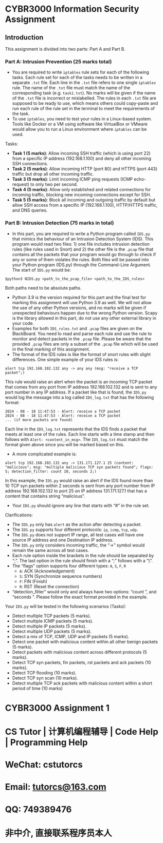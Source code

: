 # CYBR3000 Information Security Assignment

## Introduction
This assignment is divided into two parts: Part A and Part B.

### Part A: Intrusion Prevention (25 marks total)
- You are required to write `iptables` rule sets for each of the following tasks. Each rule set for each of the tasks needs to be written in a separate `.txt` file. Each line in the `.txt` file refers to one single `iptables` rule. The name of the `.txt` file must match the name of the corresponding task (e.g. `task1.txt`). No marks will be given if the name of the `.txt` file is incorrect or mislabelled. The rules in each `.txt` file are supposed to be ready to use, which means others could copy-paste and run each rule of the rule set in the terminal to meet the requirements of the task.
- To use `iptables`, you need to test your rules in a Linux-based system. Tools like Docker or a VM using software like VirtualBox or VMware would allow you to run a Linux environment where `iptables` can be used.

Tasks:
- **Task 1 (5 marks)**: Allow incoming SSH traffic (which is using port 22) from a specific IP address (192.168.1.100) and deny all other incoming SSH connections.
- **Task 2 (5 marks)**: Allow incoming HTTP (port 80) and HTTPS (port 443) traffic but drop all other incoming traffic.
- **Task 3 (5 marks)**: Limit incoming ICMP ping requests (ICMP echo-request) to only two per second.
- **Task 4 (5 marks)**: Allow only established and related connections for incoming traffic, blocking new incoming connections except for SSH.
- **Task 5 (5 marks)**: Block all incoming and outgoing traffic by default but allow SSH access from a specific IP (192.168.1.100), HTTP/HTTPS traffic, and DNS queries.

### Part B: Intrusion Detection (75 marks in total)
- In this part, you are required to write a Python program called `IDS.py` that mimics the behaviour of an Intrusion Detection System (IDS). This program would read two files: 1) one file includes intrusion detection rules (like rules used in Snort) and 2) the other file is the `.pcap` file that contains all the packets that your program would go through to check if any or some of them violates the rules. Both files will be passed into your Python program (IDS.py) through the Command-Line Argument. The start of `IDS.py` would be:
```
$python3 NIDS.py <path_to_the_pcap_file> <path_to_the_IDS_rules>
```
Both paths need to be absolute paths.
- Python 3.9 is the version required for this part and the final test for marking this assignment will use Python 3.9 as well. We will not allow the use of any other Python versions, and no marks will be given if unexpected behaviours happen due to the wrong Python version. Scapy is the library allowed in this part, do not use any other external library in your code.
- Examples for both `IDS_rules.txt` and `.pcap` files are given on the BlackBoard. You need to read and parse each rule and use the rule to monitor and detect packets in the `.pcap` file. Please be aware that the provided `.pcap` files are only a subset of the `.pcap` file which will be used in the final marking of this assignment.
- The format of the IDS rules is like the format of snort rules with slight differences. One simple example of your IDS rules is:
```
alert tcp 192.168.102.132 any -> any any (msg: "receive a TCP packet";)
```
This rule would raise an alert when the packet is an incoming TCP packet that comes from any port from IP address 192.168.102.132 and is sent to any port number in any IP address. If a packet like that is found, the `IDS.py` would log the message into a log called `IDS_log.txt` that has the following format:
```
2024 - 08 - 18 11:47:53 - Alert: receive a TCP packet
2024 - 08 - 18 11:47:53 - Alert: receive a TCP packet
... (if more packets are found)
```
Each line in the `IDS_log.txt` represents that the IDS finds a packet that meets at least one of the rules. Each line starts with a time stamp and then follows with `Alert: <content_in_msg>`. The `IDS_log.txt` must match the format given above since you will be marked based on this.
- A more complicated example is:
```
alert tcp 192.168.102.132 any -> 131.171.127.1 25 (content: "malicious"; msg: "multiple malicious TCP syn packets found"; flags: S; detection_filter: count 10, seconds 2;)
```
In this example, the `IDS.py` would raise an alert if the IDS found more than 10 TCP syn packets within 2 seconds is sent from any port number from IP address 192.168.102.132 to port 25 on IP address 131.171.127.1 that has a content that contains string “malicious”.
- Your `IDS.py` should ignore any line that starts with “#” in the rule set.

Clarifications:
- The `IDS.py` only has `alert` as the action after detecting a packet.
- The `IDS.py` supports four different protocols: `ip`, `icmp`, `tcp`, `udp`.
- The `IDS.py` does not support IP range, all test cases will have one source IP address and one Destination IP address.
- The `IDS.py` only considers incoming traffic, the “->” symbol would remain the same across all test cases.
- Each rule option inside the brackets in the rule should be separated by “;”. The last option in the rule should finish with a “;” follows with a “)”.
- The “flags” option supports four different types: `A`, `S`, `F`, `R`
    - `A`: ACK (Acknowledgement)
    - `S`: SYN (Synchronize sequence numbers)
    - `F`: FIN (Finish)
    - `R`: RST (Reset the connection)
- “detection_filter” would only and always have two options: “count <the number of packets>”, and “seconds <the time window in second>”. Please follow the exact format provided in the example.

Your `IDS.py` will be tested in the following scenarios (Tasks):
- Detect multiple TCP packets (5 marks).
- Detect multiple ICMP packets (5 marks).
- Detect multiple IP packets (5 marks).
- Detect multiple UDP packets (5 marks).
- Detect a mix of TCP, ICMP, UDP and IP packets (5 marks).
- Detect one packet with malicious content within all other benign packets (5 marks).
- Detect packets with malicious content across different protocols (5 marks).
- Detect TCP syn packets, fin packets, rst packets and ack packets (10 marks).
- Detect TCP flooding (10 marks).
- Detect TCP syn scan (10 marks).
- Detect multiple TCP ack packets with malicious content within a short period of time (10 marks)
# CYBR3000 Assignment 1

# CS Tutor | 计算机编程辅导 | Code Help | Programming Help

# WeChat: cstutorcs

# Email: tutorcs@163.com

# QQ: 749389476

# 非中介, 直接联系程序员本人
